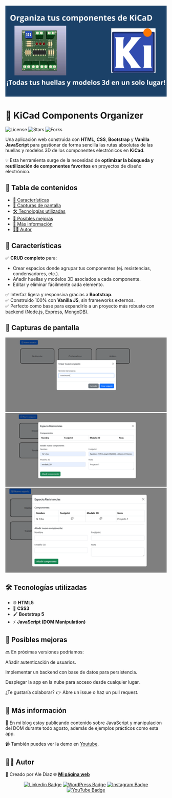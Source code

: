 ![Portada](./img/MIniatura%20Final.png) 

# 📂 KiCad Components Organizer

![License](https://img.shields.io/badge/license-MIT-green.svg) ![Stars](https://img.shields.io/github/stars/alediaz-xyz/CRUD_KiCaD?style=social) ![Forks](https://img.shields.io/github/forks/alediaz-xyz/CRUD_KiCaD?style=social)

Una aplicación web construida con **HTML**, **CSS**, **Bootstrap** y **Vanilla JavaScript** para gestionar de forma sencilla las rutas absolutas de las huellas y modelos 3D de los componentes electrónicos en **KiCad**.  

💡 Esta herramienta surge de la necesidad de **optimizar la búsqueda y reutilización de componentes favoritos** en proyectos de diseño electrónico.



## 📑 Tabla de contenidos

- [🚀 Características](#-características)
- [📸 Capturas de pantalla](#-capturas-de-pantalla)
- [🛠️ Tecnologías utilizadas](#️-tecnologías-utilizadas)
- [🌱 Posibles mejoras](#-posibles-mejoras)
- [📖 Más información](#-más-información)
- [👨‍💻 Autor](#-autor)



## 🚀 Características

✅ **CRUD completo** para:  
- Crear espacios donde agrupar tus componentes (ej. resistencias, condensadores, etc.).  
- Añadir huellas y modelos 3D asociados a cada componente.  
- Editar y eliminar fácilmente cada elemento.  

✅ Interfaz ligera y responsiva gracias a **Bootstrap**.  
✅ Construido 100% con **Vanilla JS**, sin frameworks externos.  
✅ Perfecto como base para expandirlo a un proyecto más robusto con backend (Node.js, Express, MongoDB).  



## 📸 Capturas de pantalla

![Captura 1](./img/Captura_1.png)  
![Captura 2](./img/Captura_2.png)
![Captura 3](./img/Captura_3.png)  



## 🛠️ Tecnologías utilizadas

- 🌐 **HTML5**  
- 🎨 **CSS3**  
- 🖌️ **Bootstrap 5**  
- ⚡ **JavaScript (DOM Manipulation)**  




## 🌱 Posibles mejoras
🔜 En próximas versiones podríamos:

Añadir autenticación de usuarios.

Implementar un backend con base de datos para persistencia.

Desplegar la app en la nube para acceso desde cualquier lugar.

¿Te gustaría colaborar? 👉 Abre un issue o haz un pull request.

## 📖 Más información
📄 En mi blog estoy publicando contenido sobre JavaScript y manipulación del DOM durante todo agosto, además de ejemplos prácticos como esta app.

📹 También puedes ver la demo en [Youtube](https://youtu.be/WDjYXBhGdLg).


## 👨‍💻 Autor
👋 Creado por Ale Díaz
🌐 **[Mi página web](https://alediaz.xyz/)**
<div align= "center">

[![Linkedin Badge](https://img.shields.io/badge/-LinkedIn-0e76a8?style=flat-square&logo=Linkedin&logoColor=white)](https://linkedin.com/in/alejandro-díaz-sastre-0b0a3b213)
[![WordPress Badge](https://img.shields.io/badge/WordPress-3b5998?style=flat-square&logo=Wordpress&logoColor=white)](https://alediaz.xyz/)
[![Instagram Badge](https://img.shields.io/badge/-Instagram-E4405F?style=flat-square&logo=Instagram&logoColor=white)](https://instagram.com/alediaz.xyz)
[![YouTube Badge](https://img.shields.io/badge/-YouTube-FF0000?style=flat-square&logo=Youtube&logoColor=white)](https://youtube.com/@alediaz-xyz?si=k1imkM3px6Ww05mn)
</div>

